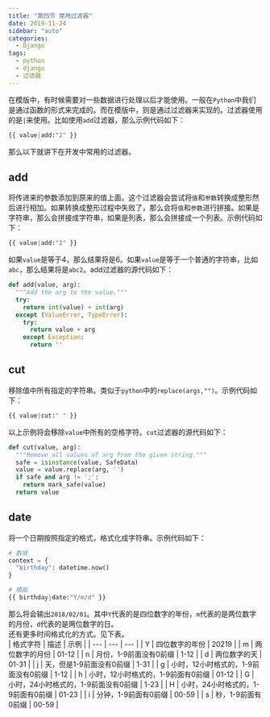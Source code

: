 ```yaml
---
title: "第四节 常用过滤器"
date: 2019-11-24
sidebar: "auto"
categories:
  - Django
tags:
  - python
  - django
  - 过滤器
---
```


在模版中，有时候需要对一些数据进行处理以后才能使用。一般在`Python`中我们是通过函数的形式来完成的。而在模版中，则是通过过滤器来实现的。过滤器使用的是`|`来使用。比如使用`add`过滤器，那么示例代码如下：

```python
{{ value|add:"2" }}
```
那么以下就讲下在开发中常用的过滤器。

## add
将传进来的参数添加到原来的值上面。这个过滤器会尝试将`值`和`参数`转换成整形然后进行相加。如果转换成整形过程中失败了，那么会将`值`和`参数`进行拼接。如果是字符串，那么会拼接成字符串，如果是列表，那么会拼接成一个列表。示例代码如下：
```python
{{ value|add:"2" }}
```
如果`value`是等于4，那么结果将是6。如果`value`是等于一个普通的字符串，比如`abc`，那么结果将是`abc2`。add过滤器的源代码如下：

```python
def add(value, arg):
  """Add the arg to the value."""
  try:
    return int(value) + int(arg)
  except (ValueError, TypeError):
    try:
      return value + arg
    except Exception:
      return ''
```

## cut
移除值中所有指定的字符串。类似于`python`中的`replace(args,"")`。示例代码如下：
```python
{{ value|cut:" " }}
```
以上示例将会移除`value`中所有的空格字符。`cut`过滤器的源代码如下：

```python
def cut(value, arg):
  """Remove all values of arg from the given string."""
  safe = isinstance(value, SafeData)
  value = value.replace(arg, '')
  if safe and arg != ';':
    return mark_safe(value)
  return value
```

## date
将一个日期按照指定的格式，格式化成字符串。示例代码如下：
```python
# 数据
context = {
  "birthday": datetime.now()
}

# 模版
{{ birthday|date:"Y/m/d" }}
```

那么将会输出`2018/02/01`。其中`Y`代表的是四位数字的年份，`m`代表的是两位数字的月份，`d`代表的是两位数字的日。  
还有更多时间格式化的方式。见下表。  
| 格式字符 | 描述 | 示例 |
| --- | --- | --- |
| Y | 四位数字的年份 | 20219 |
| m | 两位数字的月份 | 01-12 |
| n | 月份，1-9前面没有0前缀 | 1-12 |
| d | 两位数字的天 | 01-31 |
| j | 天，但是1-9前面没有0前缀 | 1-31 |
| g | 小时，12小时格式的，1-9前面没有0前缀 | 1-12 |
| h | 小时，12小时格式的，1-9前面有0前缀 | 01-12 |
| G | 小时，24小时格式的，1-9前面没有0前缀 | 1-23 |
| H | 小时，24小时格式的，1-9前面有0前缀 | 01-23 |
| i | 分钟，1-9前面有0前缀 | 00-59 |
| s | 秒，1-9前面有0前缀 | 00-59 |


